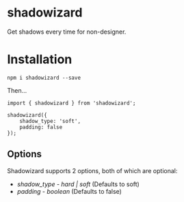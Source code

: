 # shadowizard

Get shadows every time for non-designer.

# Installation

`npm i shadowizard --save`

Then...

```
import { shadowizard } from 'shadowizard';

shadowizard({
    shadow_type: 'soft',
    padding: false
});
```

## Options

Shadowizard supports 2 options, both of which are optional:

-   _shadow_type_ - _hard | soft_ (Defaults to soft)
-   _padding_ - _boolean_ (Defaults to false)
